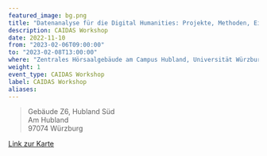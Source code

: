 ```yaml
---
featured_image: bg.png
title: "Datenanalyse für die Digital Humanities: Projekte, Methoden, Einsichten"
description: CAIDAS Workshop
date: 2022-11-10
from: "2023-02-06T09:00:00"
to: "2023-02-08T13:00:00"
where: "Zentrales Hörsaalgebäude am Campus Hubland, Universität Würzburg"
weight: 1
event_type: CAIDAS Workshop
label: CAIDAS Workshop
aliases:
---
```




> Gebäude Z6, Hubland Süd</br>
> Am Hubland</br>
> 97074 Würzburg</br>

[Link zur Karte](https://goo.gl/maps/sJmo2qQCf7Hbkq8r9)

